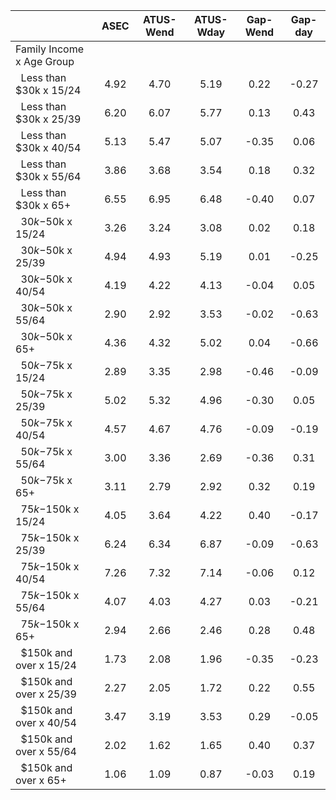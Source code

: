 
|                      |         ASEC |    ATUS-Wend |    ATUS-Wday |     Gap-Wend |      Gap-day |
| -------------------- | :----------: | :----------: | :----------: | :----------: | :----------: |
| Family Income x Age Group |              |              |              |              |              |
| &nbsp;&nbsp;Less than $30k x 15/24 |         4.92 |         4.70 |         5.19 |         0.22 |        -0.27 |
| &nbsp;&nbsp;Less than $30k x 25/39 |         6.20 |         6.07 |         5.77 |         0.13 |         0.43 |
| &nbsp;&nbsp;Less than $30k x 40/54 |         5.13 |         5.47 |         5.07 |        -0.35 |         0.06 |
| &nbsp;&nbsp;Less than $30k x 55/64 |         3.86 |         3.68 |         3.54 |         0.18 |         0.32 |
| &nbsp;&nbsp;Less than $30k x 65+ |         6.55 |         6.95 |         6.48 |        -0.40 |         0.07 |
| &nbsp;&nbsp;$30k-$50k x 15/24 |         3.26 |         3.24 |         3.08 |         0.02 |         0.18 |
| &nbsp;&nbsp;$30k-$50k x 25/39 |         4.94 |         4.93 |         5.19 |         0.01 |        -0.25 |
| &nbsp;&nbsp;$30k-$50k x 40/54 |         4.19 |         4.22 |         4.13 |        -0.04 |         0.05 |
| &nbsp;&nbsp;$30k-$50k x 55/64 |         2.90 |         2.92 |         3.53 |        -0.02 |        -0.63 |
| &nbsp;&nbsp;$30k-$50k x 65+ |         4.36 |         4.32 |         5.02 |         0.04 |        -0.66 |
| &nbsp;&nbsp;$50k-$75k x 15/24 |         2.89 |         3.35 |         2.98 |        -0.46 |        -0.09 |
| &nbsp;&nbsp;$50k-$75k x 25/39 |         5.02 |         5.32 |         4.96 |        -0.30 |         0.05 |
| &nbsp;&nbsp;$50k-$75k x 40/54 |         4.57 |         4.67 |         4.76 |        -0.09 |        -0.19 |
| &nbsp;&nbsp;$50k-$75k x 55/64 |         3.00 |         3.36 |         2.69 |        -0.36 |         0.31 |
| &nbsp;&nbsp;$50k-$75k x 65+ |         3.11 |         2.79 |         2.92 |         0.32 |         0.19 |
| &nbsp;&nbsp;$75k-$150k x 15/24 |         4.05 |         3.64 |         4.22 |         0.40 |        -0.17 |
| &nbsp;&nbsp;$75k-$150k x 25/39 |         6.24 |         6.34 |         6.87 |        -0.09 |        -0.63 |
| &nbsp;&nbsp;$75k-$150k x 40/54 |         7.26 |         7.32 |         7.14 |        -0.06 |         0.12 |
| &nbsp;&nbsp;$75k-$150k x 55/64 |         4.07 |         4.03 |         4.27 |         0.03 |        -0.21 |
| &nbsp;&nbsp;$75k-$150k x 65+ |         2.94 |         2.66 |         2.46 |         0.28 |         0.48 |
| &nbsp;&nbsp;$150k and over x 15/24 |         1.73 |         2.08 |         1.96 |        -0.35 |        -0.23 |
| &nbsp;&nbsp;$150k and over x 25/39 |         2.27 |         2.05 |         1.72 |         0.22 |         0.55 |
| &nbsp;&nbsp;$150k and over x 40/54 |         3.47 |         3.19 |         3.53 |         0.29 |        -0.05 |
| &nbsp;&nbsp;$150k and over x 55/64 |         2.02 |         1.62 |         1.65 |         0.40 |         0.37 |
| &nbsp;&nbsp;$150k and over x 65+ |         1.06 |         1.09 |         0.87 |        -0.03 |         0.19 |


